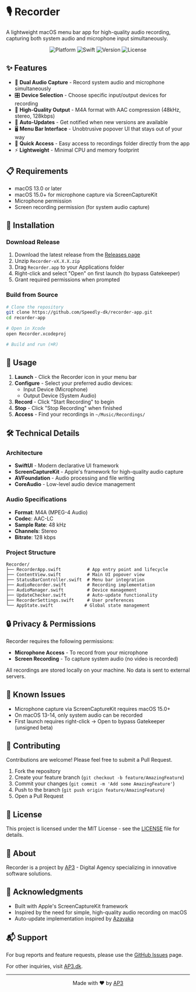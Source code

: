 # 🎙️ Recorder

A lightweight macOS menu bar app for high-quality audio recording, capturing both system audio and microphone input simultaneously.

<p align="center">
  <img src="https://img.shields.io/badge/Platform-macOS%2013.0%2B-blue" alt="Platform">
  <img src="https://img.shields.io/badge/Swift-5.0-orange" alt="Swift">
  <img src="https://img.shields.io/github/v/release/Speedly-dk/recorder-app?include_prereleases&label=Version" alt="Version">
  <img src="https://img.shields.io/badge/License-MIT-green" alt="License">
</p>

## ✨ Features

- 🎵 **Dual Audio Capture** - Record system audio and microphone simultaneously
- 🎛️ **Device Selection** - Choose specific input/output devices for recording
- 💾 **High-Quality Output** - M4A format with AAC compression (48kHz, stereo, 128kbps)
- 🔄 **Auto-Updates** - Get notified when new versions are available
- 🖥️ **Menu Bar Interface** - Unobtrusive popover UI that stays out of your way
- 📁 **Quick Access** - Easy access to recordings folder directly from the app
- ⚡ **Lightweight** - Minimal CPU and memory footprint

## 📋 Requirements

- macOS 13.0 or later
- macOS 15.0+ for microphone capture via ScreenCaptureKit
- Microphone permission
- Screen recording permission (for system audio capture)

## 🚀 Installation

### Download Release

1. Download the latest release from the [Releases page](https://github.com/Speedly-dk/recorder-app/releases)
2. Unzip `Recorder-vX.X.X.zip`
3. Drag `Recorder.app` to your Applications folder
4. Right-click and select "Open" on first launch (to bypass Gatekeeper)
5. Grant required permissions when prompted

### Build from Source

```bash
# Clone the repository
git clone https://github.com/Speedly-dk/recorder-app.git
cd recorder-app

# Open in Xcode
open Recorder.xcodeproj

# Build and run (⌘R)
```

## 🎯 Usage

1. **Launch** - Click the Recorder icon in your menu bar
2. **Configure** - Select your preferred audio devices:
   - Input Device (Microphone)
   - Output Device (System Audio)
3. **Record** - Click "Start Recording" to begin
4. **Stop** - Click "Stop Recording" when finished
5. **Access** - Find your recordings in `~/Music/Recordings/`

## 🛠️ Technical Details

### Architecture

- **SwiftUI** - Modern declarative UI framework
- **ScreenCaptureKit** - Apple's framework for high-quality audio capture
- **AVFoundation** - Audio processing and file writing
- **CoreAudio** - Low-level audio device management

### Audio Specifications

- **Format**: M4A (MPEG-4 Audio)
- **Codec**: AAC-LC
- **Sample Rate**: 48 kHz
- **Channels**: Stereo
- **Bitrate**: 128 kbps

### Project Structure

```
Recorder/
├── RecorderApp.swift          # App entry point and lifecycle
├── ContentView.swift          # Main UI popover view
├── StatusBarController.swift  # Menu bar integration
├── AudioRecorder.swift        # Recording implementation
├── AudioManager.swift         # Device management
├── UpdateChecker.swift        # Auto-update functionality
├── RecorderSettings.swift     # User preferences
└── AppState.swift            # Global state management
```

## 🔒 Privacy & Permissions

Recorder requires the following permissions:
- **Microphone Access** - To record from your microphone
- **Screen Recording** - To capture system audio (no video is recorded)

All recordings are stored locally on your machine. No data is sent to external servers.

## 🐛 Known Issues

- Microphone capture via ScreenCaptureKit requires macOS 15.0+
- On macOS 13-14, only system audio can be recorded
- First launch requires right-click → Open to bypass Gatekeeper (unsigned beta)

## 🤝 Contributing

Contributions are welcome! Please feel free to submit a Pull Request.

1. Fork the repository
2. Create your feature branch (`git checkout -b feature/AmazingFeature`)
3. Commit your changes (`git commit -m 'Add some AmazingFeature'`)
4. Push to the branch (`git push origin feature/AmazingFeature`)
5. Open a Pull Request

## 📝 License

This project is licensed under the MIT License - see the [LICENSE](LICENSE) file for details.

## 🏢 About

Recorder is a project by [AP3](https://ap3.dk) - Digital Agency specializing in innovative software solutions.

## 🙏 Acknowledgments

- Built with Apple's ScreenCaptureKit framework
- Inspired by the need for simple, high-quality audio recording on macOS
- Auto-update implementation inspired by [Azayaka](https://github.com/Mnpn/Azayaka)

## 📬 Support

For bug reports and feature requests, please use the [GitHub Issues](https://github.com/Speedly-dk/recorder-app/issues) page.

For other inquiries, visit [AP3.dk](https://ap3.dk).

---

<p align="center">
  Made with ❤️ by <a href="https://ap3.dk">AP3</a>
</p>